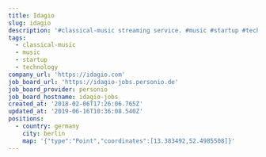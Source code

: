 ```yaml
---
title: Idagio
slug: idagio
description: '#classical-music streaming service. #music #startup #technology'
tags:
  - classical-music
  - music
  - startup
  - technology
company_url: 'https://idagio.com'
job_board_url: 'https://idagio-jobs.personio.de'
job_board_provider: personio
job_board_hostname: idagio-jobs
created_at: '2018-02-06T17:26:06.765Z'
updated_at: '2019-06-16T10:36:08.540Z'
positions:
  - country: germany
    city: berlin
    map: '{"type":"Point","coordinates":[13.383492,52.4985508]}'
---
```


